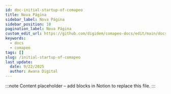 ```yaml
---
id: doc-initial-startup-of-comapeo
title: Nova Página
sidebar_label: Nova Página
sidebar_position: 10
pagination_label: Nova Página
custom_edit_url: https://github.com/digidem/comapeo-docs/edit/main/docs/getting-started-essentials/initial-startup-of-comapeo.md
keywords:
  - docs
  - comapeo
tags: []
slug: /initial-startup-of-comapeo
last_update:
  date: 9/22/2025
  author: Awana Digital
---
```


<!-- Placeholder content generated automatically because the Notion page is missing a Website Block. -->

:::note
Content placeholder – add blocks in Notion to replace this file.
:::
